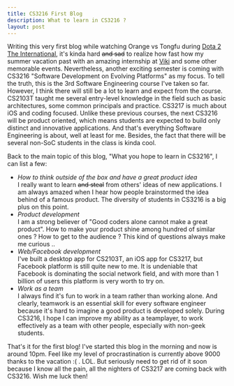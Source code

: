 ```yaml
---
title: CS3216 First Blog
description: What to learn in CS3216 ?
layout: post
---
```


Writing this very first blog while watching Orange vs Tongfu during [Dota 2 The International](http://dota2.com), it's kinda hard <s>and sad</s> to realize how fast how my summer vacation past with an amazing internship at [Viki](http://viki.com) and some other memorable events. Nevertheless, another exciting semester is coming with CS3216 "Software Development on Evolving Platforms" as my focus. To tell the truth, this is the 3rd Software Engineering course I've taken so far. However, I think there will still be a lot to learn and expect from the course. CS2103T taught me several entry-level knowledge in the field such as basic architectures, some common principals and practice. CS3217 is much about iOS and coding focused. Unlike these previous courses, the next CS3216 will be product oriented, which means students are expected to build only distinct and innovative applications. And that's everything Software Engineering is about, well at least for me. Besides, the fact that there will be several non-SoC students in the class is kinda cool.

Back to the main topic of this blog, "What you hope to learn in CS3216", I can list a few:

*   <i>How to think outside of the box and have a great product idea</i></br>
    I really want to learn <s>and steal</s> from others' ideas of new applications. I am always amazed when I hear how people brainstormed the idea behind of a famous product. The diversity of students in CS3216 is a big plus on this point.
*   <i>Product development</i></br>
    I am a strong believer of "Good coders alone cannot make a great product". How to make your product shine among hundred of similar ones ? How to get to the audience ? This kind of questions always make me curious ..
*   <i>Web/Facebook development</i></br>
    I've built a desktop app for CS2103T, an iOS app for CS3217, but Facebook platform is still quite new to me. It is undeniable that Facebook is dominating the social network field, and with more than 1 billion of users this platform is very worth to try on.
*   <i>Work as a team</i></br>
    I always find it's fun to work in a team rather than working alone. And clearly, teamwork is an essential skill for every software engineer because it's hard to imagine a good product is developed solely. During CS3216, I hope I can improve my ability as a teamplayer, to work effectively as a team with other people, especially with non-geek students.

That's it for the first blog! I've started this blog in the morning and now is around 10pm. Feel like my level of procrastination is currently above 9000 thanks to the vacation :( . LOL. But seriously need to get rid of it soon because I know all the pain, all the nighters of CS3217 are coming back with CS3216. Wish me luck then!



